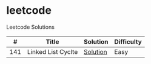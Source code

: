 # leetcode
Leetcode Solutions

| **#** | **Title** | **Solution** | **Difficulty** |
| --- | --- | --- | --- |
| 141 | Linked List Cyclte | [Solution](LinkedListCycle.java) | Easy |

